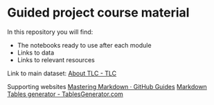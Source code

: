 # Guided project course material

In this repository you will find:

* The notebooks ready to use after each module
* Links to data
* Links to relevant resources

Link to main dataset: [About TLC - TLC](https://www1.nyc.gov/site/tlc/about/tlc-trip-record-data.page)

Supporting websites
[Mastering Markdown · GitHub Guides](https://guides.github.com/features/mastering-markdown/)
[Markdown Tables generator - TablesGenerator.com](https://www.tablesgenerator.com/markdown_tables)